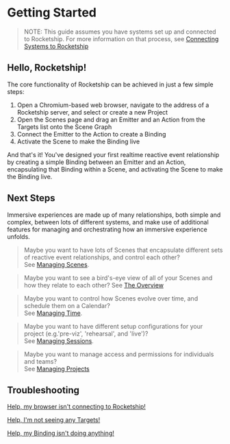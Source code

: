 # Getting Started

> NOTE: This guide assumes you have systems set up and connected to Rocketship. For more information on that process, see [Connecting Systems to Rocketship](./06_Connecting%20Systems%20to%20Rocketship.md)

## Hello, Rocketship!

The core functionality of Rocketship can be achieved in just a few simple steps:

1. Open a Chromium-based web browser, navigate to the address of a Rocketship server, and select or create a new Project
2. Open the Scenes page and drag an Emitter and an Action from the Targets list onto the Scene Graph
3. Connect the Emitter to the Action to create a Binding
4. Activate the Scene to make the Binding live

And that's it! You've designed your first realtime reactive event relationship by creating a simple Binding between an Emitter and an Action, encapsulating that Binding within a Scene, and activating the Scene to make the Binding live.

## Next Steps

Immersive experiences are made up of many relationships, both simple and complex, between lots of different systems, and make use of additional features for managing and orchestrating how an immersive experience unfolds. 

> Maybe you want to have lots of Scenes that encapsulate different sets of reactive event relationships, and control each other?    
> See [Managing Scenes](./01_Managing%20Scenes.md).

> Maybe you want to see a bird's-eye view of all of your Scenes and how they relate to each other?
> See [The Overview](./02_The%20Overview.md)

> Maybe you want to control how Scenes evolve over time, and schedule them on a Calendar?    
> See [Managing Time](./03_Managing%20Time.md).

> Maybe you want to have different setup configurations for your project (e.g.'pre-viz', 'rehearsal', and 'live')?    
> See [Managing Sessions](./04_Managing%20Sessions.md).

> Maybe you want to manage access and permissions for individuals and teams?    
> See [Managing Projects](./05_Managing%20Projects.md) 

## Troubleshooting

[Help, my browser isn't connecting to Rocketship!](./07_Troubleshooting.md#help-my-browser-isnt-connecting-to-rocketship)

[Help, I'm not seeing any Targets!](./07_Troubleshooting.md#help-im-not-seeing-any-targets)

[Help, my Binding isn't doing anything!](./07_Troubleshooting.md#help-my-binding-isnt-doing-anything)